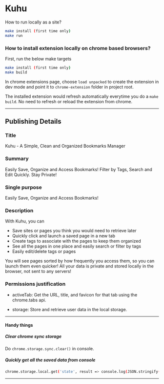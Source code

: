 # Kuhu   



How to run locally as a site?
``` sh
make install (first time only)
make run
```

### How to install extension locally on chrome based browsers?

First, run the below make targets
``` sh
make install (first time only)
make build
```

In chrome extensions page, choose `load unpacked` to create the extension in dev mode and point it to `chrome-extension` folder in project root.

The installed extension would refresh automatically everytime you do a `make build`. No need to refresh or reload the extension from chrome.

----
## Publishing Details

### Title
Kuhu - A Simple, Clean and Organized Bookmarks Manager

### Summary
Easily Save, Organize and Access Bookmarks! Filter by Tags, Search and Edit Quickly. Stay Private!


### Single purpose
Easily Save, Organize and Access Bookmarks!


### Description
With Kuhu, you can
- Save sites or pages you think you would need to retrieve later
- Quickly click and launch a saved page in a new tab
- Create tags to associate with the pages to keep them organized
- See all the pages in one place and easily search or filter by tags
- Easily edit/delete tags or pages

You will see pages sorted by how frequently you access them, so you can launch them even quicker!
All your data is private and stored locally in the browser, not sent to any servers!


### Permissions justification 
- activeTab:
Get the URL, title, and favicon for that tab using the chrome.tabs api.

- storage:
Store and retrieve user data in the local storage.




----

#### Handy things
##### Clear chrome sync storage
Do `chrome.storage.sync.clear()` in console.

##### Quickly get all the saved data from console
```bash
chrome.storage.local.get('state', result => console.log(JSON.stringify(result)))
```

----
